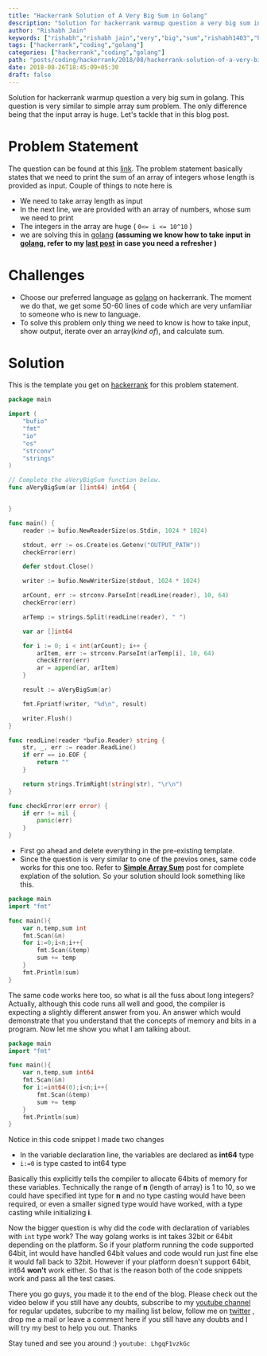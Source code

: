 ```yaml
---
title: "Hackerrank Solution of A Very Big Sum in Golang"
description: "Solution for hackerrank warmup question a very big sum in golang. This question is very similar to simple array sum problem. The only difference being that the input array is huge. Let's tackle that in this blog post."
author: "Rishabh Jain"
keywords: ["rishabh","rishabh jain","very","big","sum","rishabh1403","hackerrank","blog","golang","solution","learn","code"]
tags: ["hackerrank","coding","golang"]
categories: ["hackerrank","coding","golang"]
path: "posts/coding/hackerrank/2018/08/hackerrank-solution-of-a-very-big-sum-in-golang/"
date: 2018-08-26T18:45:09+05:30
draft: false
---
```

Solution for hackerrank warmup question a very big sum in golang. This question is very similar to simple array sum problem. The only difference being that the input array is huge. Let's tackle that in this blog post.
<!--more-->
# Problem Statement
The question can be found at this [link](https://www.hackerrank.com/challenges/a-very-big-sum/problem). The problem statement basically states that we need to print the sum of an array of integers whose length is provided as input.
Couple of things to note here is 

* We need to take array length as input
* In the next line, we are provided with an array of numbers, whose sum we need to print
* The integers in the array are huge ( `0<= i <= 10^10` )
* we are solving this in [golang](https://golang.org/) **(assuming we know how to take input in [golang](https://golang.org/), refer to my [last post](https://rishabh1403.com/posts/coding/hackerrank/2018/08/hackerrank-solve-me-first-solution/) in case you need a refresher )**

# Challenges

* Choose our preferred language as [golang](https://golang.org/) on hackerrank. The moment we do that, we get some 50-60 lines of code which are very unfamiliar to someone who is new to language.
* To solve this problem only thing we need to know is how to take input, show output, iterate over an array(_kind of_), and calculate sum.

# Solution

This is the template you get on [hackerrank](https://www.hackerrank.com/) for this problem statement.

```go
package main

import (
    "bufio"
    "fmt"
    "io"
    "os"
    "strconv"
    "strings"
)

// Complete the aVeryBigSum function below.
func aVeryBigSum(ar []int64) int64 {


}

func main() {
    reader := bufio.NewReaderSize(os.Stdin, 1024 * 1024)

    stdout, err := os.Create(os.Getenv("OUTPUT_PATH"))
    checkError(err)

    defer stdout.Close()

    writer := bufio.NewWriterSize(stdout, 1024 * 1024)

    arCount, err := strconv.ParseInt(readLine(reader), 10, 64)
    checkError(err)

    arTemp := strings.Split(readLine(reader), " ")

    var ar []int64

    for i := 0; i < int(arCount); i++ {
        arItem, err := strconv.ParseInt(arTemp[i], 10, 64)
        checkError(err)
        ar = append(ar, arItem)
    }

    result := aVeryBigSum(ar)

    fmt.Fprintf(writer, "%d\n", result)

    writer.Flush()
}

func readLine(reader *bufio.Reader) string {
    str, _, err := reader.ReadLine()
    if err == io.EOF {
        return ""
    }

    return strings.TrimRight(string(str), "\r\n")
}

func checkError(err error) {
    if err != nil {
        panic(err)
    }
}

```
* First go ahead and delete everything in the pre-existing template.
* Since the question is very similar to one of the previos ones, same code works for this one too. Refer to **[Simple Array Sum](https://rishabh1403.com/posts/coding/hackerrank/2018/08/hackerrank-solution-of-simple-array-sum-in-golang/)** post for complete explation of the solution.
So your solution should look something like this. 

```go
package main
import "fmt"

func main(){
    var n,temp,sum int
    fmt.Scan(&n)
    for i:=0;i<n;i++{
        fmt.Scan(&temp)
        sum += temp
    }
    fmt.Println(sum)
}
```
The same code works here too, so what is all the fuss about long integers? Actually, although this code runs all well and good, the compiler is expecting a slightly different answer from you. An answer which would demonstrate that you understand that the concepts of memory and bits in a program. Now let me show you what I am talking about. 

```go
package main
import "fmt"

func main(){
    var n,temp,sum int64
    fmt.Scan(&n)
    for i:=int64(0);i<n;i++{
        fmt.Scan(&temp)
        sum += temp
    }
    fmt.Println(sum)
}
```
Notice in this code snippet I made two changes

* In the variable declaration line, the variables are declared as **int64** type
* `i:=0` is type casted to int64 type

Basically this explicitly tells the compiler to allocate 64bits of memory for these variables. Technically the range of **n** (length of array) is  1 to 10, so we could have specified int type for **n** and no type casting would have been required, or even a smaller signed type would have worked, with a type casting while initializing **i**. 

Now the bigger question is why did the code with declaration of variables with `int` type work? The way golang works is int takes 32bit or 64bit depending on the platform. So if your platform running the code supported 64bit, int would have handled 64bit values and code would run just fine else it would fall back to 32bit. However if your platform doesn't support 64bit, int64 **won't** work either.
So that is the reason both of the code snippets work and pass all the test cases.
 
There you go guys, you made it to the end of the blog. Please check out the video below if you still have any doubts, subscribe to my [youtube channel](https://www.youtube.com/channel/UC4syrEYE9_fzeVBajZIyHlA) for regular updates, subcribe to my mailing list below, follow me on [twitter](https://www.twitter.com/rishabhjain1403) , drop me a mail or leave a  comment here if you still have any doubts and I will try my best to help you out. Thanks

Stay tuned and see you around :)
`youtube: LhgqF1vzkGc`
